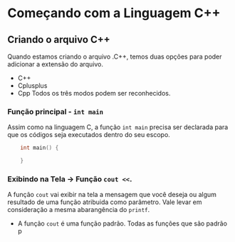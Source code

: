 # Começando com a Linguagem C++

## Criando o arquivo C++
Quando estamos criando o arquivo .C++, temos duas opções para poder adicionar a extensão do arquivo.
- C++
- Cplusplus
- Cpp
Todos os três modos podem ser reconhecidos.

### Função principal - `int main` 
Assim como na linguagem C, a função `int main` precisa ser declarada para que os códigos seja executados dentro do seu escopo.
```Cpp
    int main() {

    }
```
### Exibindo na Tela -> Função `cout <<`.
A função `cout` vai exibir na tela a mensagem que você deseja ou algum resultado de uma função atribuida como parâmetro. Vale levar em consideração a mesma abarangência do `printf`.
- A função `cout` é uma função padrão. Todas as funções que são padrão p